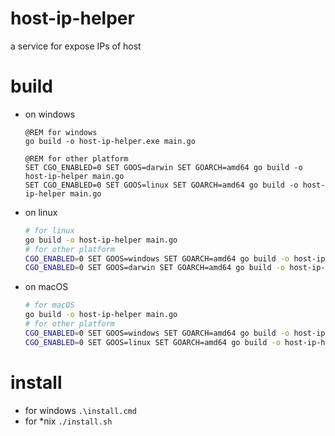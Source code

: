 # host-ip-helper
a service for expose IPs of host

# build

+ on windows
  ```CMD
  @REM for windows
  go build -o host-ip-helper.exe main.go

  @REM for other platform
  SET CGO_ENABLED=0 SET GOOS=darwin SET GOARCH=amd64 go build -o host-ip-helper main.go
  SET CGO_ENABLED=0 SET GOOS=linux SET GOARCH=amd64 go build -o host-ip-helper main.go
  ```

+ on linux
  ```bash
  # for linux
  go build -o host-ip-helper main.go
  # for other platform
  CGO_ENABLED=0 SET GOOS=windows SET GOARCH=amd64 go build -o host-ip-helper.exe main.go
  CGO_ENABLED=0 SET GOOS=darwin SET GOARCH=amd64 go build -o host-ip-helper main.go
  ```

+ on macOS
  ```bash
  # for macOS
  go build -o host-ip-helper main.go
  # for other platform
  CGO_ENABLED=0 SET GOOS=windows SET GOARCH=amd64 go build -o host-ip-helper.exe main.go
  CGO_ENABLED=0 SET GOOS=linux SET GOARCH=amd64 go build -o host-ip-helper main.go
  ```

# install

+ for windows `.\install.cmd`
+ for *nix `./install.sh`
